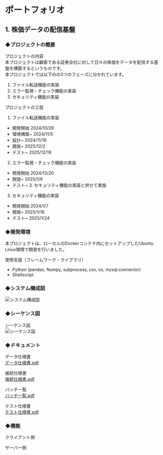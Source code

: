 # ポートフォリオ 
## 1. 株価データの配信基盤
### ◆プロジェクトの概要
  プロジェクトの内容  
  本プロジェクトは顧客である証券会社に対して日々の株価をデータを配信する基盤を構築するというものです。  
  本プロジェクトでは以下のの3つのフェーズに分かれています。  
  1. ファイル転送機能の実装
  2. エラー監視・チェック機能の実装
  3. セキュリティ機能の実装  
  
  プロジェクトの工程  
  1. ファイル転送機能の実装
  - 開発開始 2024/10/28
  - 環境構築~ 2024/11/5
  - 設計~ 2024/11/19
  - 開発~ 2025/12/2
  - テスト~ 2025/12/19
    
2. エラー監視・チェック機能の実装
  - 開発開始 2024/12/20
  - 開発~ 2025/1/6
  - テスト~ 3. セキュリティ機能の実装と併せて実施  

3. セキュリティ機能の実装
  - 開発開始 2024/1/7
  - 開発~ 2025/1/16
  - テスト~ 2025/1/24
### ◆開発環境  
本プロジェクトは、ローカルのDockerコンテナ内にセットアップしたUbuntu Linux環境で開発を行いました。  

  使用言語（フレームワーク・ライブラリ）  
- Python (pandas, Numpy, subprocess, csv, os, mysql.connector)
- Shellscript
### ◆システム構成図
![システム構成図](https://github.com/user-attachments/assets/f4a40a97-f23d-46ff-8888-19bc110135da)
### ◆シーケンス図  
シーケンス図  
![シーケンス図](https://github.com/user-attachments/assets/bc649177-4db0-45b3-b0fd-4c83d7d0c6d2)  

### ◆ドキュメント  
データ仕様書  
[データ仕様書.pdf](https://github.com/user-attachments/files/18596942/-.pdf)

接続仕様書  
[接続仕様書.pdf](https://github.com/user-attachments/files/18596925/xlsx.-.ver3.00.pdf)  

バッチ一覧  
[バッチ一覧.pdf](https://github.com/user-attachments/files/18596955/default.pdf)

テスト仕様書  
[テスト仕様書.pdf](https://github.com/user-attachments/files/18596930/default.pdf)

### ◆機能
クライアント側  

サーバー側


